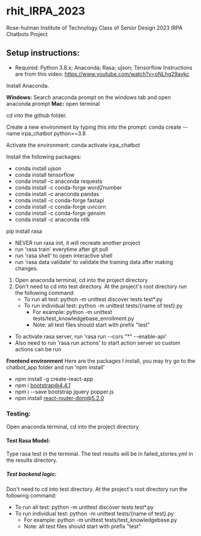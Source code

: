 # rhit_IRPA_2023

Rose-hulman Institute of Technology Class of Senior Design 2023 IRPA Chatbots Project

## Setup instructions:

- Required: Python 3.8.x; Anaconda; Rasa; ujson; Tensorflow
  Instructions are from this video: https://www.youtube.com/watch?v=oNLhg29aykc

Install Anaconda.

**Windows:** Search anaconda prompt on the windows tab and open anaconda prompt
**Mac:** open terminal

cd into the github folder.

Create a new environment by typing this into the prompt: conda create --name irpa_chatbot python==3.8

Activate the environment: conda activate irpa_chatbot

Install the following packages:

- conda install ujson
- conda install tensorflow
- conda install -c anaconda requests
- conda install -c conda-forge word2number
- conda install -c anaconda pandas
- conda install -c conda-forge fastapi
- conda install -c conda-forge uvicorn
- conda install -c conda-forge gensim
- conda install -c anaconda nltk


pip install rasa

- NEVER run rasa init, it will recreate another project
- run 'rasa train' everytime after git pull
- run 'rasa shell' to open interactive shell
- run 'rasa data validate' to validate the training data after making changes.

1. Open anaconda terminal, cd into the project directory
2. Don't need to cd into test directory. At the project's root directory run the following command:
   - To run all test: python -m unittest discover tests test*.py
   - To run individual test: python -m unittest tests/{name of test}.py 
      - For example: python -m unittest tests/test_knowledgebase_enrollment.py
      - Note: all test files should start with prefix "test"
- To activate rasa server, run 'rasa run --cors "*" --enable-api'
- Also need to run 'rasa run actions' to start action server so custom actions can be run

**Frontend environment**
Here are the packages I install, you may try go to the chatbot_app folder and run 'npm install'
- npm install -g create-react-app
- npm i bootstrap@4.4.1
- npm i --save bootstrap jquery popper.js
- npm install react-router-dom@5.2.0


### Testing:
Open anaconda terminal, cd into the project directory
#### Test Rasa Model:
 Type rasa test in the terminal. The test results will be in failed_stories.yml in the results directory.
##### Test backend logic:
 Don't need to cd into test directory. At the project's root directory run the following command:
   - To run all test: python -m unittest discover tests test*.py
   - To run individual test: python -m unittest tests/{name of test}.py 
      - For example: python -m unittest tests/test_knowledgebase.py
      - Note: all test files should start with prefix "test"

